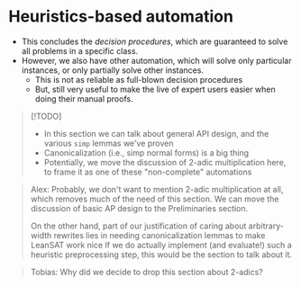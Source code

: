 # Heuristics-based automation

* This concludes the *decision procedures*, which are guaranteed to solve all problems in a specific class.
* However, we also have other automation, which will solve only particular instances, or only partially solve other instances.
	* This is not as reliable as full-blown decision procedures
	* But, still very useful to make the live of expert users easier when doing their manual proofs.

 >[!TODO]
 >- In this section we can talk about general API design, and the various `simp` lemmas we've proven
 >- Canonicalization (i.e., simp normal forms) is a big thing
 >- Potentially, we move the discussion of 2-adic multiplication here, to frame it as one of these "non-complete" automations

> Alex:
> Probably, we don't want to mention 2-adic multiplication at all, which removes much of the need of this section. We can move the discussion of basic AP
design to the Preliminaries section.
>
> On the other hand, part of our justification of caring about arbitrary-width rewrites lies in needing canonicalization lemmas to make LeanSAT work nice
 If we do actually implement (and evaluate!) such a heuristic preprocessing step, this would be the section to talk about it.


> Tobias:
> Why did we decide to drop this section about 2-adics?